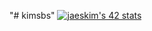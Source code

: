 "# kimsbs" 
[![jaeskim's 42 stats](https://badge42.herokuapp.com/api/stats/seungyki)](https://github.com/JaeSeoKim/badge42)
